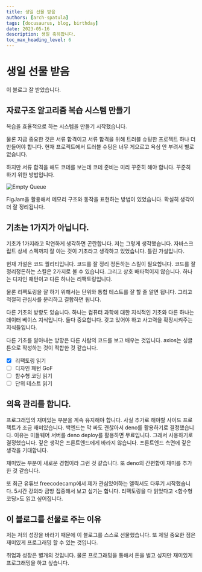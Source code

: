 ```yaml
---
title: 생일 선물 받음
authors: [arch-spatula]
tags: [docusaurus, blog, birthday]
date: 2023-05-16
description: 생일 축하합니다.
toc_max_heading_level: 6
---
```


# 생일 선물 받음

이 블로그 잘 받았습니다.

<!--truncate-->

## 자료구조 알고리즘 복습 시스템 만들기

복습을 효율적으로 하는 시스템을 만들기 시작했습니다.

물론 지금 중요한 것은 서류 합격이고 서류 합격을 위해 트러블 슈팅한 프로젝트 하나 더 만들어야 합니다. 현재 프로젝트에서 트러블 슈팅은 너무 게으르고 욕심 안 부려서 별로 없습니다.

하지만 서류 합격을 해도 코테를 보는데 코테 준비는 미리 꾸준히 해야 합니다. 꾸준히 하기 위한 방법입니다.

![Empty Queue](https://user-images.githubusercontent.com/84452145/238655669-69fedd20-3b87-4ac0-82bf-09d67fb6e20a.png)

FigJam을 활용해서 메모리 구조와 동작을 표현하는 방법이 있었습니다. 확실히 생각이 더 잘 정리됩니다.

## 기초는 1가지가 아닙니다.

기초가 1가지라고 막연하게 생각하면 곤란합니다. 저는 그렇게 생각했습니다. 자바스크립트 상세 스펙까지 잘 아는 것이 기초라고 생각하고 있었습니다. 틀린 가설입니다.

현재 가설은 코드 퀄리티입니다. 코드를 잘 정리 정돈하는 스킬이 필요합니다. 코드를 잘 정리정돈하는 스킬은 2가지로 볼 수 있습니다. 그리고 상호 배타적이지 않습니다. 하나는 디자인 패턴이고 다른 하나는 리팩토링입니다.

물론 리팩토링을 잘 하기 위해서는 단위와 통합 테스트를 잘 할 줄 알면 됩니다. 그리고 적절히 관심사를 분리하고 결합하면 됩니다.

다른 기초의 방향도 있습니다. 하나는 컴퓨터 과학에 대한 지식적인 기초와 다른 하나는 데이터 베이스 지식입니다. 둘다 중요합니다. 갖고 있어야 하고 사고력을 확장시켜주는 지식들입니다.

다른 기초를 알아내는 방향은 다른 사람의 코드를 보고 배우는 것입니다. axios는 싱글튼으로 작성하는 것이 적합한 것 같습니다.

- [x] 리팩토링 읽기
- [ ] 디자인 패턴 GoF
- [ ] 함수형 코딩 읽기
- [ ] 단위 테스트 읽기

## 의욕 관리를 합니다.

프로그래밍의 재미있는 부분을 계속 유지해야 합니다. 사실 추가로 해야할 사이드 프로젝트가 조금 재미있습니다. 백엔드는 막 짜도 괜찮아서 deno를 활용하기로 결정했습니다. 이유는 미들웨어 서버를 deno deploy를 활용하면 무료입니다. 그래서 사용하기로 결정했습니다. 깊은 생각은 프론트엔드에게 바라지 않습니다. 프론트엔드 측면에 깊은 생각을 기대합니다.

재미있는 부분이 새로운 경험이라 그런 것 같습니다. 또 deno의 간편합이 재미를 추가한 것 같습니다.

또 최근 유튜브 freecodecamp에서 제가 관심있어하는 엘릭서도 다루기 시작했습니다. 5시간 강의라 금방 집중해서 보고 싶기는 합니다. 리팩토링을 다 읽었다고 <함수형 코딩>도 읽고 싶어집니다.

## 이 블로그를 선물로 주는 이유

저는 저의 성장을 바라기 때문에 이 블로그를 스스로 선물했습니다. 또 제일 중요한 점은 재미있게 프로그래밍 할 수 있는 것입니다.

취업과 성장은 별개의 것입니다. 물론 프로그래밍을 통해서 돈을 벌고 싶지만 재미있게 프로그래밍을 하고 싶습니다.
